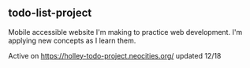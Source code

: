 ## todo-list-project

Mobile accessible website I'm making to practice web development. I'm applying new concepts as I learn them.

Active on https://holley-todo-project.neocities.org/ updated 12/18
